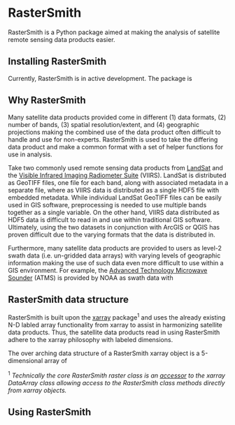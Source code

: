 # RasterSmith
RasterSmith is a Python package aimed at making the analysis of satellite remote sensing data products easier.

## Installing RasterSmith
Currently, RasterSmith is in active development. The package is 

## Why RasterSmith
Many satellite data products provided come in different (1) data formats, (2) number of bands, (3) spatial resolution/extent, and (4) geographic projections making the combined use of the data product often difficult to handle and use for non-experts. RasterSmith is used to take the differing data product and make a common format with a set of helper functions for use in analysis.

Take two commonly used remote sensing data products from [LandSat](https://landsat.usgs.gov/) and the [Visible Infrared Imaging Radiometer Suite](https://jointmission.gsfc.nasa.gov/viirs.html) (VIIRS). LandSat is distributed as GeoTIFF files, one file for each band, along with associated metadata in a separate file, where as VIIRS data is distributed as a single HDF5 file with embedded metadata. While individual LandSat GeoTIFF files can be easily used in GIS software, preprocessing is needed to use multiple bands together as a single variable. On the other hand, VIIRS data distributed as HDF5 data is difficult to read in and use within traditional GIS software. Ultimately, using the two datasets in conjunction with ArcGIS or QGIS has proven difficult due to the varying formats that the data is distributed in.

Furthermore, many satellite data products are provided to users as level-2 swath data (i.e. un-gridded data arrays) with varying levels of geographic information making the use of such data even more difficult to use within a GIS environment. For example, the [Advanced Technology Microwave Sounder](https://jointmission.gsfc.nasa.gov/atms.html) (ATMS) is provided by NOAA as swath data with

## RasterSmith data structure
RasterSmith is built upon the [xarray](http://xarray.pydata.org/en/stable/) package<sup>1</sup> and uses the already existing N-D labled array functionality from xarray to assist in harmonizing satellite data products. Thus, the satellite data products read in using RasterSmith adhere to the xarray philosophy with labeled dimensions.

The over arching data structure of a RasterSmith xarray object is a 5-dimensional array of



<sup>1</sup> *Technically the core RasterSmith raster class is an [accessor](http://xarray.pydata.org/en/latest/generated/xarray.register_dataset_accessor.html#xarray.register_dataset_accessor) to the xarray DataArray class allowing access to the RasterSmith class methods directly from xarray objects.*





## Using RasterSmith
